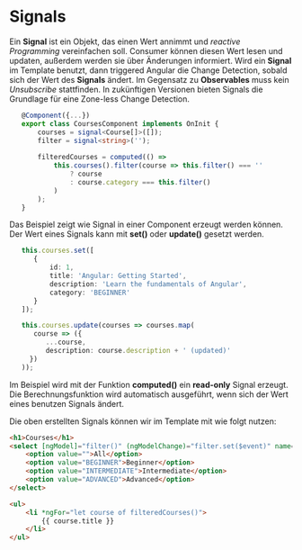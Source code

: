 # Signals

Ein **Signal** ist ein Objekt, das einen Wert annimmt und _reactive Programming_ vereinfachen soll.
Consumer können diesen Wert lesen und updaten, außerdem werden sie über Änderungen informiert. Wird ein **Signal** im
Template benutzt, dann triggered Angular die Change Detection, sobald sich der Wert des **Signals** ändert. Im Gegensatz
zu **Observables** muss kein _Unsubscribe_ stattfinden. In zukünftigen Versionen bieten Signals die Grundlage für eine
Zone-less Change Detection.

```Typescript
   @Component({...})
   export class CoursesComponent implements OnInit {
       courses = signal<Course[]>([]);
       filter = signal<string>('');
   
       filteredCourses = computed(() =>
           this.courses().filter(course => this.filter() === ''
               ? course
               : course.category === this.filter()
           )
       );
   }    
```

Das Beispiel zeigt wie Signal in einer Component erzeugt werden können. Der Wert eines Signals kann mit **set()** oder
**update()** gesetzt werden.

```Typescript
   this.courses.set([
      {
          id: 1,
          title: 'Angular: Getting Started',
          description: 'Learn the fundamentals of Angular',
          category: 'BEGINNER'
      }
   ]);
```

```Typescript
   this.courses.update(courses => courses.map(
      course => ({
         ...course,
         description: course.description + ' (updated)'
     })
   ));
```

Im Beispiel wird mit der Funktion **computed()** ein **read-only** Signal erzeugt. Die Berechnungsfunktion wird
automatisch
ausgeführt, wenn sich der Wert eines benutzen Signals ändert.

Die oben erstellten Signals können wir im Template mit wie folgt nutzen:

```HTML
<h1>Courses</h1>
<select [ngModel]="filter()" (ngModelChange)="filter.set($event)" name="filter">
    <option value="">All</option>
    <option value="BEGINNER">Beginner</option>
    <option value="INTERMEDIATE">Intermediate</option>
    <option value="ADVANCED">Advanced</option>
</select>

<ul>
    <li *ngFor="let course of filteredCourses()">
        {{ course.title }}
    </li>
</ul>
```